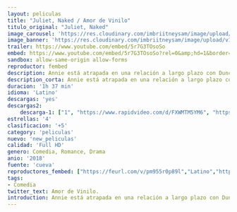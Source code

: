 ```yaml
---
layout: peliculas
title: "Juliet, Naked / Amor de Vinilo"
titulo_original: "Juliet, Naked"
image_carousel: 'https://res.cloudinary.com/imbriitneysam/image/upload/v1542067212/vinilo-poster-min.jpg'
image_banner: 'https://res.cloudinary.com/imbriitneysam/image/upload/v1542067213/vinilo-banner-min.jpg'
trailer: https://www.youtube.com/embed/5r7G3TOsoSo
embed: https://www.youtube.com/embed/5r7G3TOsoSo?rel=0&amp;hd=1&border=0&wmode=opaque&enablejsapi=1&modestbranding=1&controls=1&showinfo=1
sandbox: allow-same-origin allow-forms
reproductor: fembed
description: Annie está atrapada en una relación a largo plazo con Duncan, un fanático obsesivo del oscuro rockero Tucker Crowe. Cuando surge la demostración acústica del exitoso disco de Tucker de hace 25 años, su descubrimiento lleva a un encuentro que cambiará su vida con el esquivo rockero.
description_corta: Annie está atrapada en una relación a largo plazo con Duncan, un fanático obsesivo del oscuro rockero Tucker Crowe. Cuando surge la demostración acústica del exitoso disco de Tucker de hace 25 años, su descubrimiento lleva a un...
duracion: '1h 37 min'
idioma: 'Latino'
descargas: 'yes'
descargas2:
    descarga-1: ["1", "https://www.rapidvideo.com/d/FXWMTM5YM6", "https://www.google.com/s2/favicons?domain=openload.co","OpenLoad","https://res.cloudinary.com/imbriitneysam/image/upload/v1541473684/mexico.png", "Latino", "Full HD"]
estrellas: '4'
clasificacion: '+5'
category: 'peliculas'
nuevo: 'new_peliculas'
calidad: 'Full HD'
genero: Comedia, Romance, Drama
anio: '2018'
fuente: 'cueva'
reproductores_fembed: ["https://feurl.com/v/pm955r0p89l","Latino","https://feurl.com/v/e7gx4b-qz2qm7lj","Latino","https://feurl.com/v/7qv75dp-wog","Latino","https://feurl.com/v/2w9mn0jrlv6","Latino"]
tags:
- Comedia
twitter_text: Amor de Vinilo.
introduction: Annie está atrapada en una relación a largo plazo con Duncan, un fanático obsesivo del oscuro rockero Tucker Crowe. Cuando surge la demostración acústica del exitoso disco de Tucker de hace 25 años, su descubrimiento lleva a un...
---
```



 







